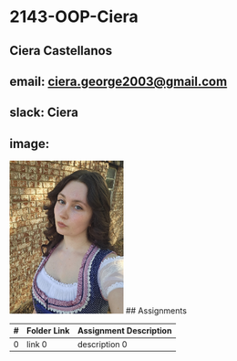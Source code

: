 # 2143-OOP-Ciera
## Ciera Castellanos
## email: ciera.george2003@gmail.com
## slack: Ciera
## image:
<img src= "https://github.com/ciera-22/2143-OOP-Ciera/blob/main/20241012_171034.jpg" width = "200" >
## Assignments

|  #  | Folder Link | Assignment Description |
| :-: | ----------- | ---------------------- |
|  0  | link 0      | description 0          |
